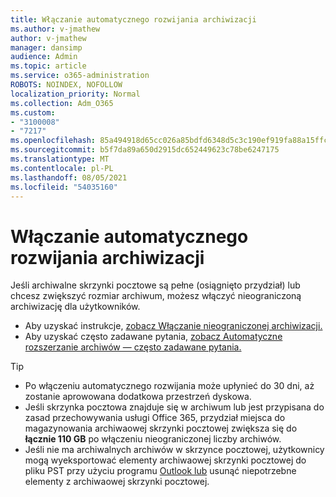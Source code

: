 ```yaml
---
title: Włączanie automatycznego rozwijania archiwizacji
ms.author: v-jmathew
author: v-jmathew
manager: dansimp
audience: Admin
ms.topic: article
ms.service: o365-administration
ROBOTS: NOINDEX, NOFOLLOW
localization_priority: Normal
ms.collection: Adm_O365
ms.custom:
- "3100008"
- "7217"
ms.openlocfilehash: 85a494918d65cc026a85bdfd6348d5c3c190ef919fa88a15ffcd4e7e790b8737
ms.sourcegitcommit: b5f7da89a650d2915dc652449623c78be6247175
ms.translationtype: MT
ms.contentlocale: pl-PL
ms.lasthandoff: 08/05/2021
ms.locfileid: "54035160"
---
```

# <a name="enable-auto-expanding-archiving"></a>Włączanie automatycznego rozwijania archiwizacji

Jeśli archiwalne skrzynki pocztowe są pełne (osiągnięto przydział) lub chcesz zwiększyć rozmiar archiwum, możesz włączyć nieograniczoną archiwizację dla użytkowników.

- Aby uzyskać instrukcje, [zobacz Włączanie nieograniczonej archiwizacji.](https://docs.microsoft.com/office365/securitycompliance/enable-unlimited-archiving)
- Aby uzyskać często zadawane pytania, [zobacz Automatyczne rozszerzanie archiwów — często zadawane pytania.](https://blogs.technet.microsoft.com/exchange/2018/04/09/office-365-auto-expanding-archives-faq/)

> [!TIP]
>
> - Po włączeniu automatycznego rozwijania może upłynieć do 30 dni, aż zostanie aprowowana dodatkowa przestrzeń dyskowa.
> - Jeśli skrzynka pocztowa znajduje się w archiwum lub jest przypisana do zasad przechowywania usługi Office 365, przydział miejsca do magazynowania archiwaowej skrzynki pocztowej zwiększa się do **łącznie 110 GB** po włączeniu nieograniczonej liczby archiwów.
> - Jeśli nie ma archiwalnych archiwów w skrzynce pocztowej, użytkownicy mogą wyeksportować elementy archiwaowej skrzynki pocztowej do pliku PST przy użyciu programu [Outlook lub](https://support.office.com/article/Export-or-backup-email-contacts-and-calendar-to-an-Outlook-pst-file-14252b52-3075-4e9b-be4e-ff9ef1068f91) usunąć niepotrzebne elementy z archiwaowej skrzynki pocztowej.
